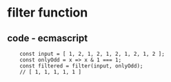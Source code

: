 # filter function

## code - ecmascript

```
    const input = [ 1, 2, 1, 2, 1, 2, 1, 2, 1, 2 ];
    const onlyOdd = x => x & 1 === 1;
    const filtered = filter(input, onlyOdd);
    // [ 1, 1, 1, 1, 1 ]
```
